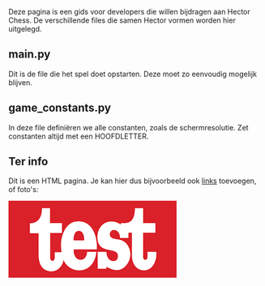 Deze pagina is een gids voor developers die willen bijdragen aan Hector Chess. De verschillende files die samen Hector vormen worden hier uitgelegd.
## main.py
Dit is de file die het spel doet opstarten. Deze moet zo eenvoudig mogelijk blijven.

## game_constants.py
In deze file definiëren we alle constanten, zoals de schermresolutie. Zet constanten altijd met een HOOFDLETTER.

## Ter info
Dit is een HTML pagina. Je kan hier dus bijvoorbeeld ook <a href="https://nl.wikipedia.org/wiki/Link">links</a> toevoegen, of foto's:

<img src="test.png" alt="test image">
